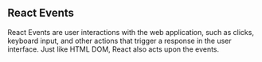 ## React Events

React Events are user interactions with the web application, such as clicks, keyboard input, and other actions that trigger a response in the user interface. Just like HTML DOM, React also acts upon the events.